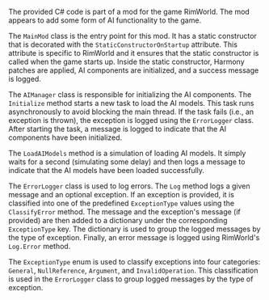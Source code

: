 The provided C# code is part of a mod for the game RimWorld. The mod appears to add some form of AI functionality to the game.

The `MainMod` class is the entry point for this mod. It has a static constructor that is decorated with the `StaticConstructorOnStartup` attribute. This attribute is specific to RimWorld and it ensures that the static constructor is called when the game starts up. Inside the static constructor, Harmony patches are applied, AI components are initialized, and a success message is logged.

The `AIManager` class is responsible for initializing the AI components. The `Initialize` method starts a new task to load the AI models. This task runs asynchronously to avoid blocking the main thread. If the task fails (i.e., an exception is thrown), the exception is logged using the `ErrorLogger` class. After starting the task, a message is logged to indicate that the AI components have been initialized.

The `LoadAIModels` method is a simulation of loading AI models. It simply waits for a second (simulating some delay) and then logs a message to indicate that the AI models have been loaded successfully.

The `ErrorLogger` class is used to log errors. The `Log` method logs a given message and an optional exception. If an exception is provided, it is classified into one of the predefined `ExceptionType` values using the `ClassifyError` method. The message and the exception's message (if provided) are then added to a dictionary under the corresponding `ExceptionType` key. The dictionary is used to group the logged messages by the type of exception. Finally, an error message is logged using RimWorld's `Log.Error` method.

The `ExceptionType` enum is used to classify exceptions into four categories: `General`, `NullReference`, `Argument`, and `InvalidOperation`. This classification is used in the `ErrorLogger` class to group logged messages by the type of exception.